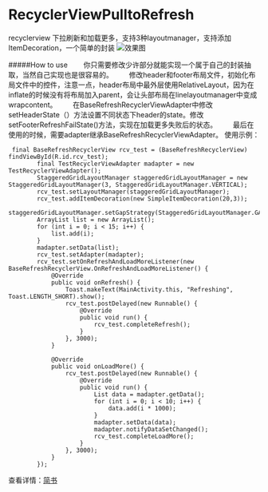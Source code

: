 # RecyclerViewPulltoRefresh
recyclerview 下拉刷新和加载更多，支持3种layoutmanager，支持添加ItemDecoration，一个简单的封装
![效果图](http://upload-images.jianshu.io/upload_images/1334897-ae79aea8b2098830.gif?imageMogr2/auto-orient/strip)

#####How to use
  你只需要修改少许部分就能实现一个属于自己的封装抽取，当然自己实现也是很容易的。
  修改header和footer布局文件，初始化布局文件中的控件，注意一点，header布局中最外层使用RelativeLayout，因为在inflate的时候没有将布局加入parent，会让头部布局在linelayoutmanager中变成wrapcontent。
  在BaseRefreshRecyclerViewAdapter中修改setHeaderState（）方法设置不同状态下header的state。修改setFooterRefreshFailState()方法，实现在加载更多失败后的状态。
  最后在使用的时候，需要adapter继承BaseRefreshRecyclerViewAdapter。
使用示例：
```
 final BaseRefreshRecyclerView rcv_test = (BaseRefreshRecyclerView) findViewById(R.id.rcv_test);
        final TestRecyclerViewAdapter madapter = new TestRecyclerViewAdapter();
        StaggeredGridLayoutManager staggeredGridLayoutManager = new StaggeredGridLayoutManager(3, StaggeredGridLayoutManager.VERTICAL);
        rcv_test.setLayoutManager(staggeredGridLayoutManager);
        rcv_test.addItemDecoration(new SimpleItemDecoration(20,3));
        staggeredGridLayoutManager.setGapStrategy(StaggeredGridLayoutManager.GAP_HANDLING_NONE);
        ArrayList list = new ArrayList();
        for (int i = 0; i < 15; i++) {
            list.add(i);
        }
        madapter.setData(list);
        rcv_test.setAdapter(madapter);
        rcv_test.setOnRefreshAndLoadMoreListener(new BaseRefreshRecyclerView.OnRefreshAndLoadMoreListener() {
            @Override
            public void onRefresh() {
                Toast.makeText(MainActivity.this, "Refreshing", Toast.LENGTH_SHORT).show();
                rcv_test.postDelayed(new Runnable() {
                    @Override
                    public void run() {
                        rcv_test.completeRefresh();
                    }
                }, 3000);
            }

            @Override
            public void onLoadMore() {
                rcv_test.postDelayed(new Runnable() {
                    @Override
                    public void run() {
                        List data = madapter.getData();
                        for (int i = 0; i < 10; i++) {
                            data.add(i * 1000);
                        }
                        madapter.setData(data);
                        madapter.notifyDataSetChanged();
                        rcv_test.completeLoadMore();
                    }
                }, 3000);
            }
        });
```
查看详情：[简书](http://www.jianshu.com/p/dcd46b0e2cf8)
